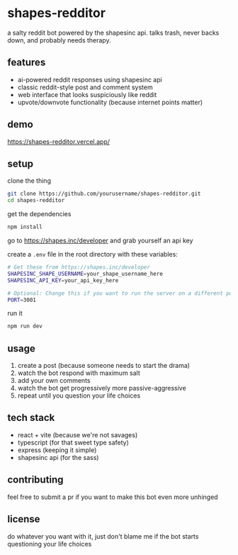 # shapes-redditor

a salty reddit bot powered by the shapesinc api. talks trash, never backs down, and probably needs therapy.

## features
- ai-powered reddit responses using shapesinc api
- classic reddit-style post and comment system
- web interface that looks suspiciously like reddit
- upvote/downvote functionality (because internet points matter)

## demo
https://shapes-redditor.vercel.app/

## setup
clone the thing
```bash
git clone https://github.com/yourusername/shapes-redditor.git
cd shapes-redditor
```

get the dependencies
```bash
npm install
```

go to https://shapes.inc/developer and grab yourself an api key

create a `.env` file in the root directory with these variables:
```bash
# Get these from https://shapes.inc/developer
SHAPESINC_SHAPE_USERNAME=your_shape_username_here
SHAPESINC_API_KEY=your_api_key_here

# Optional: Change this if you want to run the server on a different port
PORT=3001
```

run it
```bash
npm run dev
```

## usage
1. create a post (because someone needs to start the drama)
2. watch the bot respond with maximum salt
3. add your own comments
4. watch the bot get progressively more passive-aggressive
5. repeat until you question your life choices

## tech stack
- react + vite (because we're not savages)
- typescript (for that sweet type safety)
- express (keeping it simple)
- shapesinc api (for the sass)

## contributing
feel free to submit a pr if you want to make this bot even more unhinged

## license
do whatever you want with it, just don't blame me if the bot starts questioning your life choices
